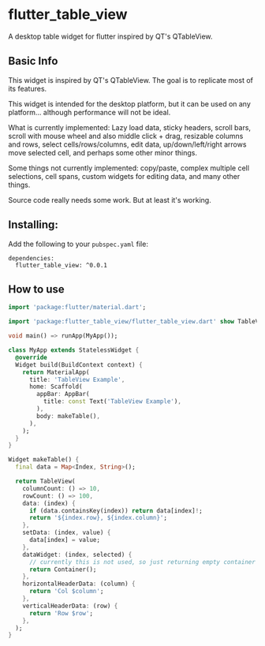 # flutter_table_view

A desktop table widget for flutter inspired by QT's QTableView.

## Basic Info

This widget is inspired by QT's QTableView.  The goal is to replicate most of its features.

This widget is intended for the desktop platform, but it can be used on any platform... although
performance will not be ideal.

What is currently implemented:
Lazy load data, sticky headers, scroll bars, scroll with mouse wheel and also middle click + drag,
resizable columns and rows, select cells/rows/columns, edit data, up/down/left/right arrows move
selected cell, and perhaps some other minor things.

Some things not currently implemented:
copy/paste, complex multiple cell selections, cell spans, custom widgets for editing data, and
many other things.

Source code really needs some work.  But at least it's working.

## Installing:

Add the following to your `pubspec.yaml` file:

    dependencies:
      flutter_table_view: ^0.0.1

## How to use

```dart
import 'package:flutter/material.dart';

import 'package:flutter_table_view/flutter_table_view.dart' show TableView, Index;

void main() => runApp(MyApp());

class MyApp extends StatelessWidget {
  @override
  Widget build(BuildContext context) {
    return MaterialApp(
      title: 'TableView Example',
      home: Scaffold(
        appBar: AppBar(
          title: const Text('TableView Example'),
        ),
        body: makeTable(),
      ),
    );
  }
}

Widget makeTable() {
  final data = Map<Index, String>();

  return TableView(
    columnCount: () => 10,
    rowCount: () => 100,
    data: (index) {
      if (data.containsKey(index)) return data[index]!;
      return '${index.row}, ${index.column}';
    },
    setData: (index, value) {
      data[index] = value;
    },
    dataWidget: (index, selected) {
      // currently this is not used, so just returning empty container
      return Container();
    },
    horizontalHeaderData: (column) {
      return 'Col $column';
    },
    verticalHeaderData: (row) {
      return 'Row $row';
    },
  );
}

```
